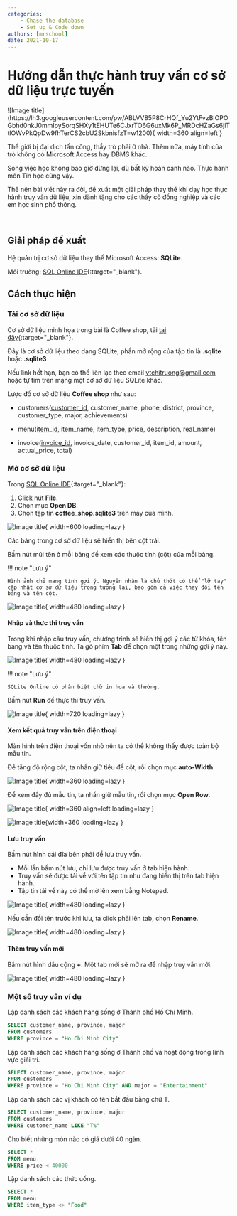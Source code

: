 ```yaml
---
categories:
    - Chase the database
    - Set up & Code down
authors: [mrschool]
date: 2021-10-17
---
```


# Hướng dẫn thực hành truy vấn cơ sở dữ liệu trực tuyến

<div class="result" markdown>
![Image title](https://lh3.googleusercontent.com/pw/ABLVV85P8CrHQf_Yu2YtFvzBlOPOGbhd0nkJ0mmIpySorqSHXy1tEHUTe6CJxrTO6G6uxMk6P_MRDcHZaGs6jlTtlOWvPkQpDw9fhTerCS2cbU2SkbnisfzT=w1200){ width=360 align=left }

Thế giới bị đại dịch tấn công, thầy trò phải ở nhà. Thêm nữa, máy tính của trò không có Microsoft Access hay DBMS khác.
</div>

Song việc học không bao giờ dừng lại, dù bất kỳ hoàn cảnh nào. Thực hành môn Tin học cũng vậy.

Thế nên bài viết này ra đời, đề xuất một giải pháp thay thế khi dạy học thực hành truy vấn dữ liệu, xin dành tặng cho các thầy cô đồng nghiệp và các em học sinh phổ thông.

<!-- more -->

<br>

## Giải pháp đề xuất

Hệ quản trị cơ sở dữ liệu thay thế Microsoft Access: **SQLite**.

Môi trường: [SQL Online IDE](https://sqliteonline.com/){:target="_blank"}.

## Cách thực hiện

### Tải cơ sở dữ liệu

Cơ sở dữ liệu minh họa trong bài là Coffee shop, tải [tại đây](https://1drv.ms/u/s!ApQ3j6n6-2wNmL9RUuC6EcJSY-2nJQ?e=ohB03r){:target="_blank"}.

Đây là cơ sở dữ liệu theo dạng SQLite, phần mở rộng của tập tin là **.sqlite** hoặc **.sqlite3**

Nếu link hết hạn, bạn có thể liên lạc theo email vtchitruong@gmail.com hoặc tự tìm trên mạng một cơ sở dữ liệu SQLite khác.

Lược đồ cơ sở dữ liệu **Coffee shop** như sau:

- customers(<ins>customer_id</ins>, customer_name, phone, district, province, customer_type, major, achievements)

- menu(<ins>item_id</ins>, item_name, item_type, price, description, real_name)

- invoice(<ins>invoice_id</ins>, invoice_date, customer_id, item_id, amount, actual_price, total)

### Mở cơ sở dữ liệu

Trong [SQL Online IDE](https://sqliteonline.com/){:target="_blank"}:

1. Click nút **File**.
2. Chọn mục **Open DB**.
3. Chọn tập tin **coffee_shop.sqlite3** trên máy của mình.

![Image title](https://lh3.googleusercontent.com/kyYzhk6_cwoqhK6hgGZQVT7-sZ387jpb0T1K-KF3zJkbPDHwW5OHVALKxnfVKxh14bXn6mwBj506Ei8FYTbz0xdcWie7JNbTGrlK9lPSG5_B9fKTIcXcUQKpBkONyRuqnI6SEb7etsY=w1200){ width=600 loading=lazy }

Các bảng trong cơ sở dữ liệu sẽ hiển thị bên cột trái.

Bấm nút mũi tên ở mỗi bảng để xem các thuộc tính (cột) của mỗi bảng.

!!! note "Lưu ý"

    Hình ảnh chỉ mang tính gợi ý. Nguyên nhân là chủ thớt có thể "lỡ tay" cập nhật cơ sở dữ liệu trong tương lai, bao gồm cả việc thay đổi tên bảng và tên cột.

![Image title](https://lh3.googleusercontent.com/V0m99nbw--VO953CzQMju-GYoQ3SfPYSVck65c4mBQpptAz_W2Jv3RW-4OuRaAV2tU0SeDMX4US2Kek1uHeS1C9CRf8MnA3MoDegL43TZQgdDuAWZU7iExtzpL22FG9hGm-pmxzUpZs=w1200){ width=480 loading=lazy }

#### Nhập và thực thi truy vấn

Trong khi nhập câu truy vấn, chương trình sẽ hiển thị gợi ý các từ khóa, tên bảng và tên thuộc tính. Ta gõ phím **Tab** để chọn một trong những gợi ý này.

![Image title](https://lh3.googleusercontent.com/SMPolo13XDTYpiWXHk2f5BV9nAWoJTJJ5VpVIVR9iaHNvzvYdiW3Es9s92fCAo7AWCOuXwc6UW2S4K067rgOACw8cdumUJtFWcwNHuSduZIAXSuTIsxRY_n8V-v15nuHrqlK3oessE4=w1200){ width=480 loading=lazy }

!!! note "Lưu ý"

    SQLite Online có phân biệt chữ in hoa và thường.

Bấm nút **Run** để thực thi truy vấn.

![Image title](https://lh3.googleusercontent.com/KcQ3a08DfJifE_u3xbZIqTr74kuWp9JuygQpCZZ0Orjs_Q1Xi92f4m3xZu2dbw93x1TSFwRGMMnE3AV3sWXHEmeAF44eCk85CH56EP9unnftTra8jmJytjy2_US_tu4dDCV1epUpVgk=w1200){ width=720 loading=lazy }

#### Xem kết quả truy vấn trên điện thoại

Màn hình trên điện thoại vốn nhỏ nên ta có thể không thấy được toàn bộ mẫu tin.

Để tăng độ rộng cột, ta nhấn giữ tiêu đề cột, rồi chọn mục **auto-Width**.

![Image title](https://lh3.googleusercontent.com/3IjeVWKEFbUJ3VDpBHlp9Yj3BvMi9g7Cna0smtVuD1xTj_2ZKboI4Wj3WqIlktT9Tw7QsoXsrumAzuRVBhQjCk5nDuNL4pbTdUDJAtIzmM2y8LqNYHkca7pxOA2rTo6dNGY8ffTtjwA=w1200){ width=360 loading=lazy }

Để xem đầy đủ mẫu tin, ta nhấn giữ mẫu tin, rồi chọn mục **Open Row**.

![Image title](https://lh3.googleusercontent.com/tSmlKpUNaw5hICG7BuySn6CmXG61BA-cWS_VBjmdylMox2YM61tRvlfCKV6Gfwc26ESQyZtRv-esCOyaAk5-Icl-dTteRQlT1nyuWjThqrDpswTVW0IkzEKeZyHiFG9GbrG7nxTy70k=w1200){ width=360 align=left  loading=lazy }

![Image title](https://lh3.googleusercontent.com/HT2Ljwa0EeMLSBntWQ0ZKqGNG2eD1uL2GlClEIbJ7JdqpGvfiQToL4MqLjIz_mZCn1ctFqggM3Q1rcasTjj5VpjvDP3PgkAayvg1EeypNUHZ5qian2CYq26NRrScnctiqDbtcu3h6IU=w1200){width=360 loading=lazy }

#### Lưu truy vấn

Bấm nút hình cái đĩa bên phải để lưu truy vấn.

- Mỗi lần bấm nút lưu, chỉ lưu được truy vấn ở tab hiện hành.
- Truy vấn sẽ được tải về với tên tập tin như đang hiển thị trên tab hiện hành.
- Tập tin tải về này có thể mở lên xem bằng Notepad.

![Image title](https://lh3.googleusercontent.com/pJOTeS0DFs4Tx3l9dNq084bZdym5ljKtEYA3dC4b90-DjihFw1pK9KNlP6enKXN132J2ALIS55gDTa0zQOmAI53Wcp0ghOo8UDtsS9BJFfyUZvgMikLN4c9SQJcKvNISgmNS0ato06s=w1200){ width=480 loading=lazy }

Nếu cần đổi tên trước khi lưu, ta click phải lên tab, chọn **Rename**.

![Image title](https://lh3.googleusercontent.com/Yu8nPpYkf-CklkYWWaNuVHmFJOHTvipcQ7zBmKVKx5VmR6Iuj9h7QeaLKEp_Yvr5hp_YBkNfGs3fDemP5DgJyNK7ybxUTm5ig3ju8z6GBFUPTNDLXK7ZYe_UesSm8RdToh_Y__H_iAY=w1200){ width=480 loading=lazy }

#### Thêm truy vấn mới

Bấm nút hình dấu cộng **+**. Một tab mới sẽ mở ra để nhập truy vấn mới.

![Image title](https://lh3.googleusercontent.com/hkxO1IOuMNfY1gGRhWVHNRCXhZz9L_W-MkCz_TM9ShmlBD7tZj8MxUJupTYTR6Alq6QrdFZBw7j274DdPVSEnUaQ6ML3h6fqdCUhgJAW9RaN7_0-h6IijA-J0ci_VP6LjAylPpKZIcg=w1200){ width=480 loading=lazy }

### Một số truy vấn ví dụ

Lập danh sách các khách hàng sống ở Thành phố Hồ Chí Minh.

``` sql linenums="1"
SELECT customer_name, province, major
FROM customers
WHERE province = "Ho Chi Minh City"
```

Lập danh sách các khách hàng sống ở Thành phố và hoạt động trong lĩnh vực giải trí.

``` sql linenums="1"
SELECT customer_name, province, major
FROM customers
WHERE province = "Ho Chi Minh City" AND major = "Entertainment"
```

Lập danh sách các vị khách có tên bắt đầu bằng chữ T.

``` sql linenums="1"
SELECT customer_name, province, major
FROM customers
WHERE customer_name LIKE "T%"
```

Cho biết những món nào có giá dưới 40 ngàn.

``` sql linenums="1"
SELECT *
FROM menu
WHERE price < 40000
```

Lập danh sách các thức uống.

``` sql linenums="1"
SELECT *
FROM menu
WHERE item_type <> "Food"
```